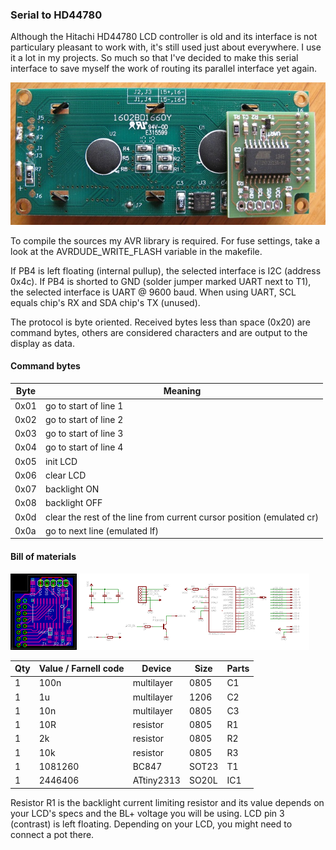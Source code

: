 ### Serial to HD44780

Although the Hitachi HD44780 LCD controller is old and its interface is not
particulary pleasant to work with, it's still used just about everywhere. I use
it a lot in my projects. So much so that I've decided to make this serial
interface to save myself the work of routing its parallel interface yet again.

[![ser2hd44780](images/IMG_2173_small.jpg)](images/IMG_2173.jpg)

To compile the sources my AVR library is required. For fuse
settings, take a look at the AVRDUDE_WRITE_FLASH variable in the makefile.

If PB4 is left floating (internal pullup), the selected interface is I2C (address 0x4c).
If PB4 is shorted to GND (solder jumper marked UART next to T1), the selected interface
is UART @ 9600 baud. When using UART, SCL equals chip's RX and SDA chip's TX (unused).

The protocol is byte oriented. Received bytes less than space (0x20) are command bytes,
others are considered characters and are output to the display as data.

#### Command bytes

Byte | Meaning
-----|--------
0x01 | go to start of line 1
0x02 | go to start of line 2
0x03 | go to start of line 3
0x04 | go to start of line 4
0x05 | init LCD
0x06 | clear LCD
0x07 | backlight ON
0x08 | backlight OFF
0x0d | clear the rest of the line from current cursor position (emulated cr)
0x0a | go to next line (emulated lf)


#### Bill of materials

[![ser2hd44780 board](images/ser2hd44780_brd_small.png)](images/ser2hd44780_brd.png)
[![ser2hd44780 schematics](images/ser2hd44780_sch_small.png)](images/ser2hd44780_sch.png)

Qty | Value / Farnell code | Device | Size | Parts
----|----------------------|--------|------|------
1 | 100n    | multilayer   | 0805   | C1
1 | 1u      | multilayer   | 1206   | C2
1 | 10n     | multilayer   | 0805   | C3
1 | 10R     | resistor     | 0805   | R1
1 | 2k      | resistor     | 0805   | R2
1 | 10k     | resistor     | 0805   | R3
1 | 1081260 | BC847        | SOT23  | T1
1 | 2446406 | ATtiny2313   | SO20L  | IC1

Resistor R1 is the backlight current limiting resistor and its value depends on your LCD's specs
and the BL+ voltage you will be using. LCD pin 3 (contrast) is left floating. Depending on your LCD,
you might need to connect a pot there.
